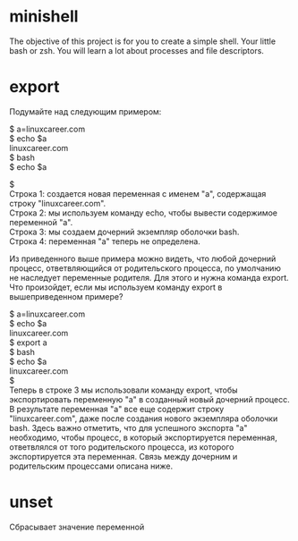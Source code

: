 # minishell
 The objective of this project is for you to create a simple shell. Your little bash or zsh. You will learn a lot about processes and file descriptors.
# export
Подумайте над следующим примером:

$ a=linuxcareer.com  
$ echo $a  
linuxcareer.com  
$ bash  
$ echo $a  

$  
Строка 1: создается новая переменная с именем "a", содержащая строку "linuxcareer.com".  
Строка 2: мы используем команду echo, чтобы вывести содержимое переменной "a".  
Строка 3: мы создаем дочерний экземпляр оболочки bash.  
Строка 4: переменная "a" теперь не определена.  

Из приведенного выше примера можно видеть, что любой дочерний процесс, ответвляющийся от родительского процесса, по умолчанию не наследует переменные родителя. Для этого и нужна команда export. Что произойдет, если мы используем команду export в вышеприведенном примере?

$ a=linuxcareer.com  
$ echo $a  
linuxcareer.com  
$ export a  
$ bash  
$ echo $a  
linuxcareer.com  
$  
Теперь в строке 3 мы использовали команду export, чтобы экспортировать переменную "a" в созданный новый дочерний процесс. В результате переменная "a" все еще содержит строку "linuxcareer.com", даже после создания нового экземпляра оболочки bash. Здесь важно отметить, что для успешного экспорта "a" необходимо, чтобы процесс, в который экспортируется переменная, ответвлялся от того родительского процесса, из которого экспортируется эта переменная. Связь между дочерним и родительским процессами описана ниже.
 # unset
 Сбрасывает значение переменной  
 
